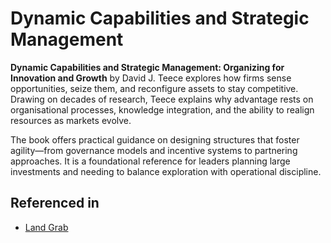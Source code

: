# Dynamic Capabilities and Strategic Management

**Dynamic Capabilities and Strategic Management: Organizing for Innovation and Growth** by David J. Teece explores how firms sense opportunities, seize them, and reconfigure assets to stay competitive. Drawing on decades of research, Teece explains why advantage rests on organisational processes, knowledge integration, and the ability to realign resources as markets evolve.

The book offers practical guidance on designing structures that foster agility—from governance models and incentive systems to partnering approaches. It is a foundational reference for leaders planning large investments and needing to balance exploration with operational discipline.

## Referenced in

- [Land Grab](/strategies/positional/land-grab)
